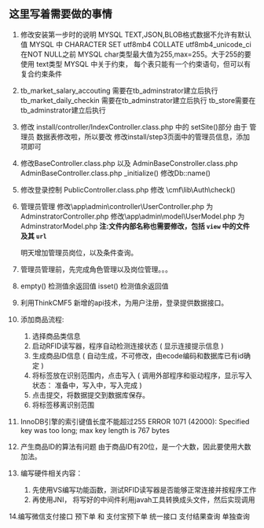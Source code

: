 ## 这里写着需要做的事情

1. 修改安装第一步时的说明
	MYSQL TEXT,JSON,BLOB格式数据不允许有默认值
	MYSQL 中 CHARACTER SET utf8mb4 COLLATE utf8mb4_unicode_ci 在NOT NULL之前
	MYSQL char类型最大值为255,max=255。大于255的要使用 text类型
	MYSQL 中关于约束， 每个表只能有一个约束语句，但可以有复合约束条件

2. tb_market_salary_accouting 需要在tb_adminstrator建立后执行
	tb_market_daily_checkin 需要在tb_adminstrator建立后执行
	tb_store需要在tb_adminstrator建立后执行

3. 修改 install/controller/IndexController.class.php 中的 setSite()部分
	由于 管理员 数据表修改啦，所以要改
	修改install/step3页面中的管理员信息，添加项即可

4. 修改BaseController.class.php 以及 AdminBaseConstroller.class.php
	AdminBaseController.class.php  _initialize() 修改Db::name()

5. 修改登录控制
	PublicController.class.php
	修改 \cmf\lib\Auth\check()

6. 管理员管理
	修改\app\admin\controller\UserController.php 为 AdminstratorController.php
	修改\app\admin\model\UserModel.php 为 AdminstratorModel.php
	**注:文件内部名称也需要修改，包括 `view` 中的文件 及其 `url`**

	明天增加管理员岗位，以及条件查询。
	
7. 管理员管理前，先完成角色管理以及岗位管理。。。

8. empty() 检测值余返回值
	isset() 检测值余返回值
	
9. 利用ThinkCMF5 新增的api技术，为用户注册，登录提供数据接口。

10. 添加商品流程:
	1. 选择商品类信息
	2. 启动RFID读写器，程序自动检测连接状态 ( 显示连接提示信息 )
	3. 生成商品ID信息 ( 自动生成，不可修改，由ecode编码和数据库已有id确定 )
	4. 将标签放在识别范围内，点击写入 ( 调用外部程序和驱动程序，显示写入状态： 准备中，写入中，写入完成  )
	5. 点击提交，将数据提交到数据库保存。
	6. 将标签移离识别范围
	
11. InnoDB引擎的索引键值长度不能超过255
	ERROR 1071 (42000): Specified key was too long; max key length is 767 bytes
	
12. 产生商品ID的算法有问题
	由于商品ID有20位，是一个大数，因此要使用大数加法。
	
13. 编写硬件相关内容：
	1. 先使用VS编写功能函数，测试RFID读写器是否能够正常连接并按程序工作
	2. 再使用JNI， 将写好的中间件利用javah工具转换成头文件，然后实现调用
	
14.编写微信支付接口
	预下单 和 支付宝预下单 统一接口
	支付结果查询 单独查询
	
